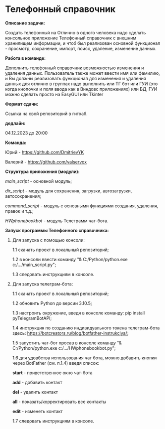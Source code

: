 # **Телефонный справочник** #
**Описание задачи:**

Создать телефонный на Отлично в одного человека надо сделать консольное приложение Телефонный справочник с внешним хранилищем информации, и чтоб был реализован основной функционал - просмотр, сохранение, импорт, поиск, удаление, изменение данных.

**Работа в команде:**

Дополнить телефонный справочник возможностью изменения и удаления данных. Пользователь также может ввести имя или фамилию, и Вы должны реализовать функционал для изменения и удаления данных
для отлично в группах надо выполнить или ТГ бот или ГУИ (это когда кнопочки и поля ввода как в Виндовс приложениях) или БД, ГУИ можно сделать просто на EasyGUI или Tkinter

**Формат сдачи:**

Cсылка на свой репозиторий в гитхаб.

**дедлайн:**

04.12.2023 до 20:00 

**Команда:**

Юрий - https://github.com/DmitrievYK

Валерий - https://github.com/valservox

**Структура приложения (модули):**

*main_script* - основной модуль;

*dir_script* - модуль для сохранения, загрузки, автозагрузки, автосохранения;

*command_script* - модуль с основными функциями создания, удаления, правок и т.д.;

*HWphonebookbot* - модуль Телеграмм чат-бота.

**Запуск программы Телефонного справочника:**

1. Для запуска с помощью консоли:

    1.1 скачать проект в локальный репозиторий;

    1.2 в консоли ввести команду "& C:/Python/python.exe c:/.../main_script.py";

    1.3 следовать инструкциям в консоле.

2. Для запуска телеграм-бота:

    1.1 скачать проект в локальный репозиторий;

    1.2 обновить Python до версии 3.10.5;

    1.3 настроить окружение, введя в консоле команду: pip install pyTelegramBotAPI;

    1.4 инструкция по созданию индивидуального токена телеграм-бота здесь: https://botcreators.ru/blog/botfather-instrukciya/;

    1.5 запустить чат-бот просав в консоле команду "& C:/Python/python.exe c:/.../HWphonebookbot.py";

    1.6 для удовбства использования чат бота, можно добавить кнопки через BotFather (см. п.1.4) введя список:


    **start** - приветственное окно чат-бота

   **add** - добавить контакт

    **del** - удалить контакт

    **all** - показать/корректировать все контакты

    **edit** - изменеть контакт
  
    1.7 следовать инструкциям в консоле.
   
    


